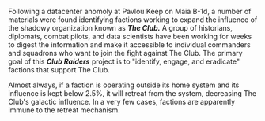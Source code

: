 Following a datacenter anomoly at Pavlou Keep on Maia B-1d, a number of materials were found identifying
factions working to expand the influence of the shadowy organization known as ***The Club.***  A group of historians, diplomats, combat pilots, and data scientists have been working for weeks to digest the information
and make it accessible to individual commanders and squadrons who want to join the fight against The Club. The primary goal of this ***Club Raiders*** project is to "identify, engage, and eradicate" factions that support The Club.

Almost always, if a faction is operating outside its home system and its influence is kept below 2.5%,  it will retreat from the system, decreasing The Club's 
galactic influence.  In a very few cases, factions are apparently immune to the retreat mechanism.

